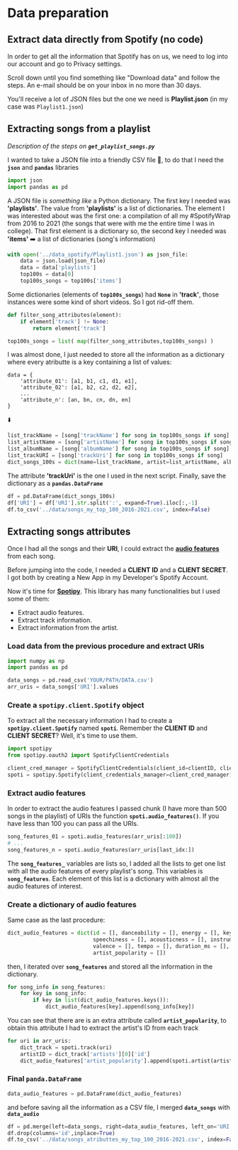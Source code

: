 # Data preparation

## Extract data directly from Spotify (no code)
In order to get all the information that Spotify has on us, we need to log into our account and 
go to Privacy settings.

Scroll down until you find something like "Download data" and follow the steps. An e-mail should 
be on your inbox in no more than 30 days.

You'll receive a lot of JSON files but the one we need is **Playlist.json** (in my case was 
`Playlist1.json`)

## Extracting songs from a playlist
_Description of the steps on **`get_playlist_songs.py`**_

I wanted to take a JSON file into a friendly CSV file :hugs:, to do that I need the **`json`** 
and **`pandas`** libraries

```Python
import json 
import pandas as pd
```

A JSON file is _something like_ a Python dictionary. The first key I needed was **'playlists'**. 
The value from **'playlists'** is a list of dictionaries. The element I was interested about 
was the first one: a compilation of all my #SpotifyWrap from 2016 to 2021 (the songs that 
were with me the entire time I was in college). That first element is a dictionary so, the second 
key I needed was **'items'** :arrow_right: a list of dictionaries (song's information)

```Python
with open('../data_spotify/Playlist1.json') as json_file:
    data = json.load(json_file)
    data = data['playlists']
    top100s = data[0]
    top100s_songs = top100s['items']
```

Some dictionaries (elements of **`top100s_songs`**) had **`None`** in **'track'**, those 
instances were some kind of short videos. So I got rid-off them.

```Python
def filter_song_attributes(element):
    if element['track'] != None:
        return element['track']

top100s_songs = list( map(filter_song_attributes,top100s_songs) )
```

I was almost done, I just needed to store all the information as a dictionary where every 
atributte is a key containing a list of values:

```
data = {
    'attribute_01': [a1, b1, c1, d1, e1],
    'attribute_02': [a1, b2, c2, d2, e2],
    ...
    'attribute_n': [an, bn, cn, dn, en]
}
```

:arrow_down:

```Python
list_trackName = [song['trackName'] for song in top100s_songs if song]
list_artistName = [song['artistName'] for song in top100s_songs if song]
list_albumName = [song['albumName'] for song in top100s_songs if song]
list_trackURI = [song['trackUri'] for song in top100s_songs if song]
dict_songs_100s = dict(name=list_trackName, artist=list_artistName, album=list_albumName, URI=list_trackURI)
```

The attribute **'trackUri'** is the one I used in the next script. Finally, save the dictionary 
as a **`pandas.DataFrame`**

```Python
df = pd.DataFrame(dict_songs_100s)
df['URI'] = df['URI'].str.split(':', expand=True).iloc[:,-1]
df.to_csv('../data/songs_my_top_100_2016-2021.csv', index=False)
```

## Extracting songs attributes
Once I had all the songs and their **URI**, I could extract the 
[**audio features**](https://developer.spotify.com/documentation/web-api/reference/#/operations/get-several-audio-features) 
from each song.

Before jumping into the code, I needed a **CLIENT ID** and a **CLIENT SECRET**. I got both by 
creating a New App in my Developer's Spotify Account.

Now it's time for [**Spotipy**](https://spotipy.readthedocs.io/en/2.19.0/). This library has many 
functionalities but I used some of them:

* Extract audio features.
* Extract track information.
* Extract information from the artist.

### Load data from the previous procedure and extract URIs
```Python
import numpy as np
import pandas as pd

data_songs = pd.read_csv('YOUR/PATH/DATA.csv')
arr_uris = data_songs['URI'].values
```

### Create a `spotipy.client.Spotify` object
To extract all the necessary information I had to create a 
**`spotipy.client.Spotify`** named **`spoti`**. Remember the **CLIENT ID** and 
**CLIENT SECRET**? Well, it's time to use them.

```Python
import spotipy
from spotipy.oauth2 import SpotifyClientCredentials

client_cred_manager = SpotifyClientCredentials(client_id=clientID, client_secret=clientSecret)
spoti = spotipy.Spotify(client_credentials_manager=client_cred_manager)
```
### Extract audio features
In order to extract the audio features I passed chunk (I have more than 500 songs in the 
playlist) of URIs the function **`spoti.audio_features()`**. If you have less than 100 you can 
pass all the URIs.

```Python
song_features_01 = spoti.audio_features(arr_uris[:100])
# ...
song_features_n = spoti.audio_features(arr_uris[last_idx:])
```

The **`song_features_`** variables are lists so, I added all the lists to get one list with 
all the audio features of every playlist's song. This variables is **`song_features`**. Each element
of this list is a dictionary with almost all the audio features of interest.

### Create a dictionary of audio features
Same case as the last procedure:
```Python
dict_audio_features = dict(id = [], danceability = [], energy = [], key = [], loudness = [], mode = [],
                           speechiness = [], acousticness = [], instrumentalness = [], liveness = [],
                           valence = [], tempo = [], duration_ms = [], time_signature = [],
                           artist_popularity = [])
```
then, I iterated over **`song_features`** and stored all the information in the dictionary.

```Python
for song_info in song_features:
    for key in song_info:
        if key in list(dict_audio_features.keys()):
            dict_audio_features[key].append(song_info[key])
```

You can see that there are is an extra attribute called **`artist_popularity`**, to obtain this 
attribute I had to extract the artist's ID from each track

```Python
for uri in arr_uris:
    dict_track = spoti.track(uri)
    artistID = dict_track['artists'][0]['id']
    dict_audio_features['artist_popularity'].append(spoti.artist(artist_id=artistID)['popularity'])
```

### Final `panda.DataFrame`

```Python
data_audio_features = pd.DataFrame(dict_audio_features)
```

and before saving all the information as a CSV file, I merged  **`data_songs`** with **`data_audio`**

```Python
df = pd.merge(left=data_songs, right=data_audio_features, left_on='URI', right_on='id')
df.drop(columns='id',inplace=True)
df.to_csv('../data/songs_atributtes_my_top_100_2016-2021.csv', index=False)
```